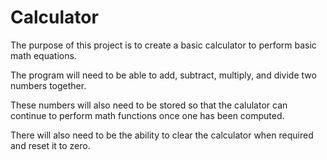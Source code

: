 # Calculator

The purpose of this project is to create a basic calculator to perform basic math equations.

The program will need to be able to add, subtract, multiply, and divide two numbers together.

These numbers will also need to be stored so that the calulator can continue to perform math functions once one has been computed.

There will also need to be the ability to clear the calculator when required and reset it to zero.